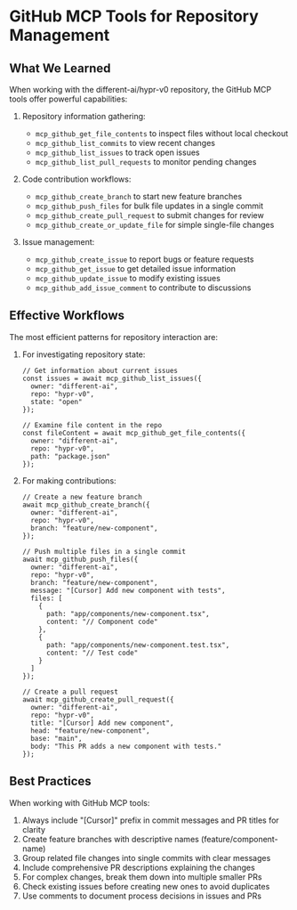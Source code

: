 # GitHub MCP Tools for Repository Management

## What We Learned

When working with the different-ai/hypr-v0 repository, the GitHub MCP tools offer powerful capabilities:

1. Repository information gathering:
   - `mcp_github_get_file_contents` to inspect files without local checkout
   - `mcp_github_list_commits` to view recent changes
   - `mcp_github_list_issues` to track open issues
   - `mcp_github_list_pull_requests` to monitor pending changes

2. Code contribution workflows:
   - `mcp_github_create_branch` to start new feature branches
   - `mcp_github_push_files` for bulk file updates in a single commit
   - `mcp_github_create_pull_request` to submit changes for review
   - `mcp_github_create_or_update_file` for simple single-file changes

3. Issue management:
   - `mcp_github_create_issue` to report bugs or feature requests
   - `mcp_github_get_issue` to get detailed issue information
   - `mcp_github_update_issue` to modify existing issues
   - `mcp_github_add_issue_comment` to contribute to discussions

## Effective Workflows

The most efficient patterns for repository interaction are:

1. For investigating repository state:
   ```
   // Get information about current issues
   const issues = await mcp_github_list_issues({
     owner: "different-ai",
     repo: "hypr-v0",
     state: "open"
   });
   
   // Examine file content in the repo
   const fileContent = await mcp_github_get_file_contents({
     owner: "different-ai",
     repo: "hypr-v0",
     path: "package.json"
   });
   ```

2. For making contributions:
   ```
   // Create a new feature branch
   await mcp_github_create_branch({
     owner: "different-ai",
     repo: "hypr-v0",
     branch: "feature/new-component",
   });
   
   // Push multiple files in a single commit
   await mcp_github_push_files({
     owner: "different-ai",
     repo: "hypr-v0",
     branch: "feature/new-component",
     message: "[Cursor] Add new component with tests",
     files: [
       {
         path: "app/components/new-component.tsx",
         content: "// Component code"
       },
       {
         path: "app/components/new-component.test.tsx",
         content: "// Test code"
       }
     ]
   });
   
   // Create a pull request
   await mcp_github_create_pull_request({
     owner: "different-ai",
     repo: "hypr-v0",
     title: "[Cursor] Add new component",
     head: "feature/new-component",
     base: "main",
     body: "This PR adds a new component with tests."
   });
   ```

## Best Practices

When working with GitHub MCP tools:

1. Always include "[Cursor]" prefix in commit messages and PR titles for clarity
2. Create feature branches with descriptive names (feature/component-name)
3. Group related file changes into single commits with clear messages
4. Include comprehensive PR descriptions explaining the changes
5. For complex changes, break them down into multiple smaller PRs
6. Check existing issues before creating new ones to avoid duplicates
7. Use comments to document process decisions in issues and PRs 